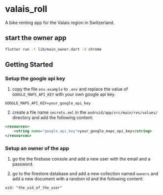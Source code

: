 # valais_roll

A bike renting app for the Valais region in Switzerland.
## start the owner app

```bash
flutter run -t lib/main_owner.dart -d chrome
```

## Getting Started

### Setup the google api key

1. copy the file `env.example` to `.env` and replace the value of `GOOGLE_MAPS_API_KEY` with your own google api key.

```env
GOOGLE_MAPS_API_KEY=your_google_api_key
```

2. create a file name `secrets.xml` in the `android/app/src/main/res/values/` directory and add the following content: 

```xml
<resources>
    <string name="google_api_key">your_google_maps_api_key</string>
</resources>
```

### Setup an owner of the app

1. go the the firebase console and add a new user with the email and a password.

2. go to the firestore database and add a new collection named `owners` and add a new document with a random id and the following content:

```text
uid: "the_uid_of_the_user"
```


 